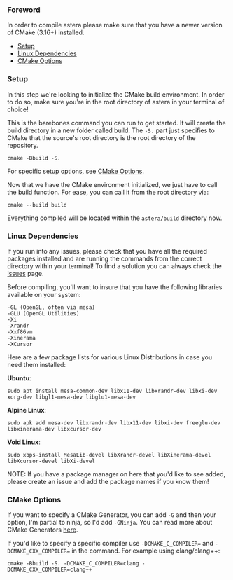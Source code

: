 ### Foreword
In order to compile astera please make sure that you have a newer version of CMake (3.16+) installed.  

- [Setup](#setup)
- [Linux Dependencies](#linux-dependencies)
- [CMake Options](#cmake-options)

### Setup

In this step we're looking to initialize the CMake build environment. In order to do so, make sure you're in the root directory of astera in your terminal of choice! 

This is the barebones command you can run to get started. It will create the build directory in a new folder called build. The `-S.` part just specifies to CMake that the source's root directory is the root directory of the repository.
```
cmake -Bbuild -S.
```

For specific setup options, see [CMake Options](#cmake-options).  

Now that we have the CMake environment initialized, we just have to call the build function. 
For ease, you can call it from the root directory via:
```
cmake --build build
```

Everything compiled will be located within the `astera/build` directory now. 

### Linux Dependencies
If you run into any issues, please check that you have all the required packages installed and are running the commands from the correct directory within your terminal! To find a solution you can always check the [issues](https://github.com/tek256/astera/issues) page. 

Before compiling, you'll want to insure that you have the following libraries available on your system:
```
-GL (OpenGL, often via mesa)
-GLU (OpenGL Utilities)
-Xi
-Xrandr
-Xxf86vm
-Xinerama
-XCursor
```

Here are a few package lists for various Linux Distributions in case you need them installed:  

**Ubuntu**:
```
sudo apt install mesa-common-dev libx11-dev libxrandr-dev libxi-dev xorg-dev libgl1-mesa-dev libglu1-mesa-dev
```

**Alpine Linux**: 
```
sudo apk add mesa-dev libxrandr-dev libx11-dev libxi-dev freeglu-dev libxinerama-dev libxcursor-dev
```

**Void Linux**:
```
sudo xbps-install MesaLib-devel libXrandr-devel libXinerama-devel libXcursor-devel libXi-devel
```

NOTE: If you have a package manager on here that you'd like to see added, please create an issue and add the package names if you know them!

### CMake Options

If you want to specify a CMake Generator, you can add `-G` and then your option, I'm partial to ninja, so I'd add `-GNinja`. You can read more about CMake Generators [here](https://cmake.org/cmake/help/latest/manual/cmake-generators.7.html).

If you'd like to specify a specific compiler use `-DCMAKE_C_COMPILER=` and `-DCMAKE_CXX_COMPILER=` in the command.
For example using clang/clang++:
```
cmake -Bbuild -S. -DCMAKE_C_COMPILER=clang -DCMAKE_CXX_COMPILER=clang++
```

